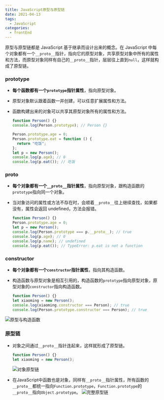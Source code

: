 ```yaml
---
title: JavaScript原型与原型链
date: 2021-04-13
tags:
  - JavaScript
categories:
  - frontEnd
---
```


原型与原型链都是 JavaScript 基于继承而设计出来的概念。在 JavaScript 中每个对象都有一个`__proto__`指针，指向它的原型对象，共享原型对象中所有的属性和方法，而原型对象同样有自己的`__proto__`指针，层层往上直到`null`，这样就构成了原型链。

<!-- more -->

### prototype

- **每个函数都有一个`prototype`指针属性**，指向原型对象。
- 原型对象默认跟着函数一并创建，可以任意扩展属性和方法。
- 函数构建出来的对象可以共享其原型对象所有的属性和方法。

  ```js
  function Person() {}
  console.log(Person.prototype); // Person {}

  Person.prototype.age = 0;
  Person.prototype.eat = function () {
    return "吃饭";
  };
  let p = new Person();
  console.log(p.age); // 0
  console.log(p.eat()); // 吃饭
  ```

### proto

- **每个对象都有一个`__proto__`指针属性**，指向原型对象，跟构造函数的`prototype`指向同一个对象。
- 当对象访问的属性或方法不存在时，会顺着`__proto__`往上继续查找，如果都没有，属性会返回 undefined，方法会报错。

  ```js
  function Person() {}
  Person.prototype.age = 0;
  let p = new Person();
  console.log(Person.prototype === p.__proto__); // true
  console.log(p.age); // 0
  console.log(p.name); // undefined
  console.log(p.eat()); // TypeError: p.eat is not a function
  ```

### constructor

- **每个对象都有一个`constructor`指针属性**，指向其构造函数。
- 构造函数与原型对象是相互引用的，构造函数的`prototype`指向原型对象，原型对象的`constructor`指向构造函数。

  ```js
  function Person() {}
  let xiaoming = new Person();
  console.log(xiaoming.constructor === Person); // true
  console.log(Person.prototype.constructor === Person); // true
  ```

![原型与构造函数](http://assets.processon.com/chart_image/621cad861efad40767375298.png "原型与构造函数")

### 原型链

- 对象之间通过`__proto__`指针连起来，这样就形成了原型链。

  ```js
  function Person() {}
  let xiaoming = new Person();
  ```

  ![对象原型链](http://assets.processon.com/chart_image/621c5da27d9c0865b2e13386.png "对象原型链")

- 在JavaScript中函数也是对象，同样有`__proto__`指针属性，所有函数的`__proto__`都统一指向`Function.prototype`，`Function.prototype`的`__proto__`指向`Object.prototype`。
  ![完整原型链](http://assets.processon.com/chart_image/621c3f0fe401fd520c194fae.png "完整原型链")
